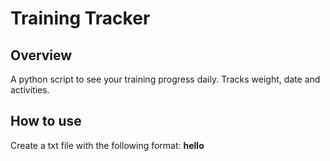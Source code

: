 # **Training Tracker**

## **Overview**
A python script to see your training progress daily.
Tracks weight, date and activities.


## How to use
Create a txt file with the following format:
**hello**
